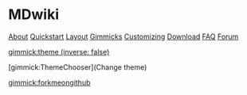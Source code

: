 # MDwiki

[About](index.md)
[Quickstart](quickstart.md)
[Layout](layout.md)
[Gimmicks](gimmicks.md)
[Customizing](customizing.md)
[Download](download.md)
[FAQ](faq.md)
[Forum](forum.md)


[gimmick:theme (inverse: false)](flatly)

[gimmick:ThemeChooser](Change theme)

[gimmick:forkmeongithub](http://github.com/Dynalon/mdwiki/)

<!-- counter pixel for counting visitors -->
<img src="http://stats.markdown.io/mdwiki_info.gif" style="display:none;"/>
